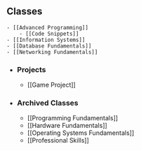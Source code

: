 ## Classes
	- [[Advanced Programming]]
		- [[Code Snippets]]
	- [[Information Systems]]
	- [[Database Fundamentals]]
	- [[Networking Fundamentals]]
- ### Projects
	- [[Game Project]]
- ### Archived Classes
	- [[Programming Fundamentals]]
	- [[Hardware Fundamentals]]
	- [[Operating Systems Fundamentals]]
	- [[Professional Skills]]